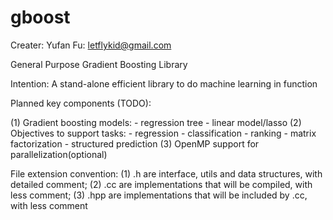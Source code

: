 gboost
=======
Creater: Yufan Fu: letflykid@gmail.com

General Purpose Gradient Boosting Library

Intention: A stand-alone efficient library to do machine learning in function

Planned key components (TODO):

(1) Gradient boosting models:
    - regression tree
    - linear model/lasso
(2) Objectives to support tasks:
    - regression
    - classification
    - ranking
    - matrix factorization
    - structured prediction
(3) OpenMP support for parallelization(optional)

File extension convention:
(1) .h are interface, utils and data structures, with detailed comment;
(2) .cc are implementations that will be compiled, with less comment;
(3) .hpp are implementations that will be included by .cc, with less comment
